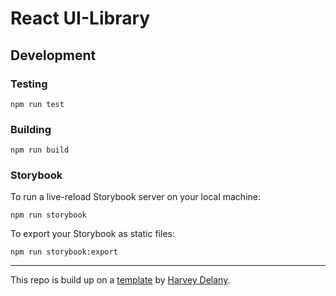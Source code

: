 # React UI-Library

## Development

### Testing

```
npm run test
```

### Building

```
npm run build
```

### Storybook

To run a live-reload Storybook server on your local machine:

```
npm run storybook
```

To export your Storybook as static files:

```
npm run storybook:export
```

---

This repo is build up on a [template](https://github.com/HarveyD/react-component-library) by [Harvey Delany](https://github.com/HarveyD).

